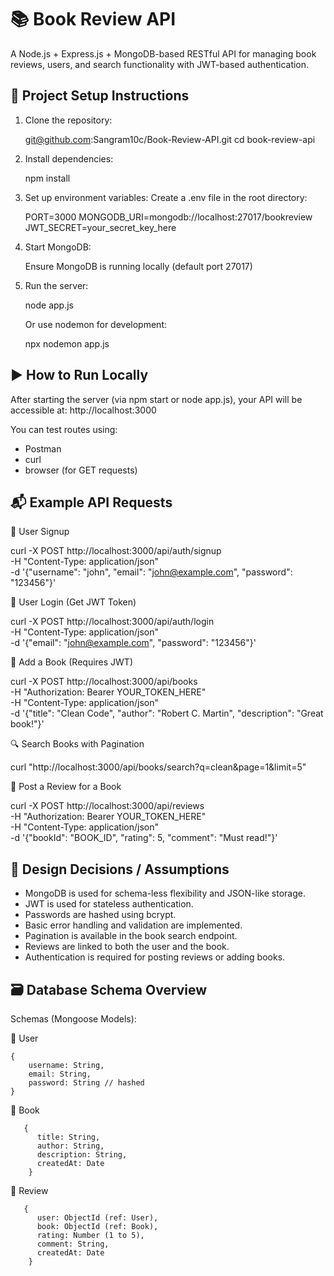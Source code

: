 # 📚 Book Review API

A Node.js + Express.js + MongoDB-based RESTful API for managing book reviews, users, and search functionality with JWT-based authentication.


## 🚀 Project Setup Instructions

1. Clone the repository:

    git@github.com:Sangram10c/Book-Review-API.git
    cd book-review-api


2. Install dependencies:

    npm install


3. Set up environment variables:
     Create a .env file in the root directory:

     PORT=3000
     MONGODB_URI=mongodb://localhost:27017/bookreview
     JWT_SECRET=your_secret_key_here

4. Start MongoDB:
   
     Ensure MongoDB is running locally (default port 27017)

6. Run the server:

    node app.js

   Or use nodemon for development:

    npx nodemon app.js



## ▶️ How to Run Locally

  After starting the server (via npm start or node app.js), your API will be accessible at:
  http://localhost:3000


You can test routes using:

* Postman
* curl
* browser (for GET requests)




## 📬 Example API Requests

🔐 User Signup


curl -X POST http://localhost:3000/api/auth/signup \
-H "Content-Type: application/json" \
-d '{"username": "john", "email": "john@example.com", "password": "123456"}'



🔐 User Login (Get JWT Token)


curl -X POST http://localhost:3000/api/auth/login \
-H "Content-Type: application/json" \
-d '{"email": "john@example.com", "password": "123456"}'



📘 Add a Book (Requires JWT)

curl -X POST http://localhost:3000/api/books \
-H "Authorization: Bearer YOUR_TOKEN_HERE" \
-H "Content-Type: application/json" \
-d '{"title": "Clean Code", "author": "Robert C. Martin", "description": "Great book!"}'




🔍 Search Books with Pagination


curl "http://localhost:3000/api/books/search?q=clean&page=1&limit=5"




📝 Post a Review for a Book


curl -X POST http://localhost:3000/api/reviews \
-H "Authorization: Bearer YOUR_TOKEN_HERE" \
-H "Content-Type: application/json" \
-d '{"bookId": "BOOK_ID", "rating": 5, "comment": "Must read!"}'





## 🧠 Design Decisions / Assumptions

* MongoDB is used for schema-less flexibility and JSON-like storage.
* JWT is used for stateless authentication.
* Passwords are hashed using bcrypt.
* Basic error handling and validation are implemented.
* Pagination is available in the book search endpoint.
* Reviews are linked to both the user and the book.
* Authentication is required for posting reviews or adding books.




## 🗃️ Database Schema Overview

Schemas (Mongoose Models):

🔹 User
    
    {
        username: String,
        email: String,
        password: String // hashed
    }


🔹 Book

       {
          title: String,
          author: String,
          description: String,
          createdAt: Date
        }


🔹 Review

       {
          user: ObjectId (ref: User),
          book: ObjectId (ref: Book),
          rating: Number (1 to 5),
          comment: String,
          createdAt: Date
        }



